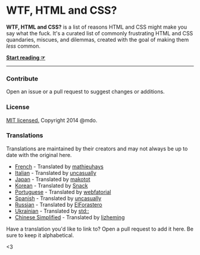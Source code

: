# WTF, HTML and CSS?

**WTF, HTML and CSS?** is a list of reasons HTML and CSS might make you say what the fuck. It's a curated list of commonly frustrating HTML and CSS quandaries, miscues, and dilemmas, created with the goal of making them *less* common.

**[Start reading ☞](http://wtfhtmlcss.com)**

---

### Contribute

Open an issue or a pull request to suggest changes or additions.


### License

[MIT licensed.](LICENSE.md) Copyright 2014 @mdo.

### Translations

Translations are maintained by their creators and may not always be up to date with the original here.

- [French](http://mathieuhays.github.io/wtf-html-css/) - Translated by [mathieuhays](https://github.com/mathieuhays)
- [Italian](http://uncasually.github.io/wtf-html-css/) - Translated by [uncasually](https://github.com/uncasually)
- [Japan](http://makotot.github.io/wtf-html-css/) - Translated by [makotot](https://github.com/makotot)
- [Korean](http://snack-x.github.io/wtf-html-css/) - Translated by [Snack](https://github.com/Snack-X)
- [Portuguese](http://webfatorial.github.io/wtf-html-css/) - Translated by [webfatorial](http://webfatorial.com/)
- [Spanish](http://uncasually.github.io/wtf-html-y-css/) - Translated by [uncasually](https://github.com/uncasually)
- [Russian](http://elforastero.github.io/wtf-html-css/) - Translated by [ElForastero](https://github.com/elforastero)
- [Ukrainian](https://wtf-html-css.std.community/) - Translated by [std::](https://github.com/thestd)
- [Chinese Simplified](https://lizheming.github.io/wtf-html-css/) - Translated by [lizheming](https://github.com/lizheming)

Have a translation you'd like to link to? Open a pull request to add it here. Be sure to keep it alphabetical.

<3
